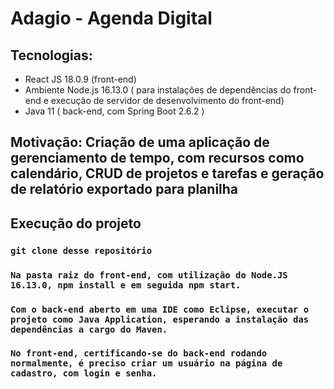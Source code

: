 # Adagio - Agenda Digital

## Tecnologias:

- React JS 18.0.9 (front-end)
- Ambiente Node.js 16.13.0 ( para instalações de dependências do front-end e execução de servidor de desenvolvimento do front-end)
- Java 11 ( back-end, com Spring Boot 2.6.2 )

## Motivação: Criação de uma aplicação de gerenciamento de tempo, com recursos como calendário, CRUD de projetos e tarefas e geração de relatório exportado para planilha

## Execução do projeto

### `git clone desse repositório`

### `Na pasta raiz do front-end, com utilização do Node.JS 16.13.0, npm install e em seguida npm start.`

### `Com o back-end aberto em uma IDE como Eclipse, executar o projeto como Java Application, esperando a instalação das dependências a cargo do Maven.`

### `No front-end, certificando-se do back-end rodando normalmente, é preciso criar um usuário na página de cadastro, com login e senha.`
